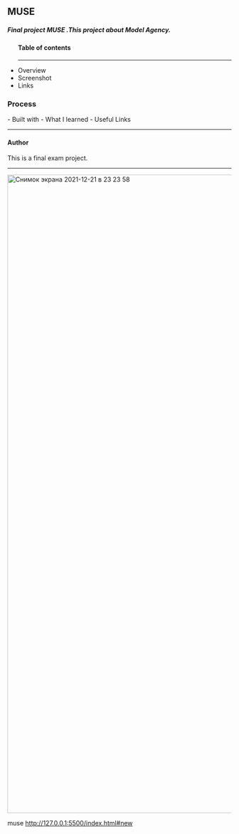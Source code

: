 <h2>MUSE</h2>
<h5> Final project MUSE .This project about Model Agency.</h5>

<ul>
  <h4>Table of contents</h4>
  <hr>
    <li> Overview</li>
    <li> Screenshot</li>
    <li> Links</li>
  </ul>
<h3>Process</h3>
- Built with 
- What I learned
- Useful Links
<hr>
<h4>Author</h4>

This is a final exam project.
<hr>
<img width="1434" alt="Снимок экрана 2021-12-21 в 23 23 58" src="https://user-images.githubusercontent.com/91882570/146972603-84abbbad-f435-41aa-b78d-c7a08e206bc9.png">

muse
http://127.0.0.1:5500/index.html#new
